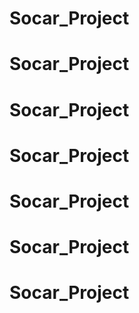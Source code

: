 # Socar_Project
# Socar_Project
# Socar_Project
# Socar_Project
# Socar_Project
# Socar_Project
# Socar_Project
